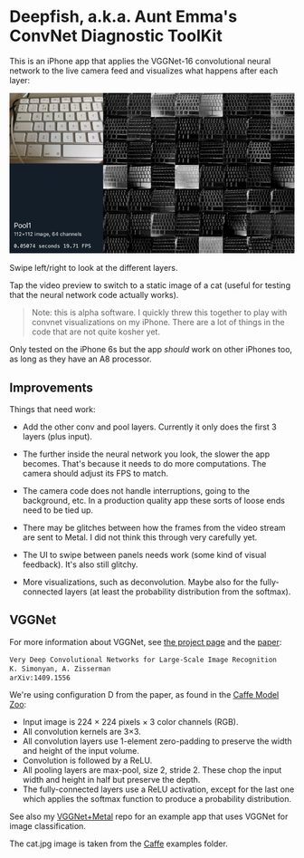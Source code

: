 # Deepfish, a.k.a. Aunt Emma's ConvNet Diagnostic ToolKit 

This is an iPhone app that applies the VGGNet-16 convolutional neural network to the live camera feed and visualizes what happens after each layer:

![Screenshot](Screenshot.png)

Swipe left/right to look at the different layers.

Tap the video preview to switch to a static image of a cat (useful for testing that the neural network code actually works).

> Note: this is alpha software. I quickly threw this together to play with convnet visualizations on my iPhone. There are a lot of things in the code that are not quite kosher yet.

Only tested on the iPhone 6s but the app *should* work on other iPhones too, as long as they have an A8 processor.

## Improvements

Things that need work:

- Add the other conv and pool layers. Currently it only does the first 3 layers (plus input).

- The further inside the neural network you look, the slower the app becomes. That's because it needs to do more computations. The camera should adjust its FPS to match.

- The camera code does not handle interruptions, going to the background, etc. In a production quality app these sorts of loose ends need to be tied up.

- There may be glitches between how the frames from the video stream are sent to Metal. I did not think this through very carefully yet.

- The UI to swipe between panels needs work (some kind of visual feedback). It's also still glitchy.

- More visualizations, such as deconvolution. Maybe also for the fully-connected layers (at least the probability distribution from the softmax).

## VGGNet

For more information about VGGNet, see [the project page](http://www.robots.ox.ac.uk/~vgg/research/very_deep/) and the [paper](http://arxiv.org/pdf/1409.1556):
  
    Very Deep Convolutional Networks for Large-Scale Image Recognition
    K. Simonyan, A. Zisserman
    arXiv:1409.1556

We're using configuration D from the paper, as found in the [Caffe Model Zoo](https://github.com/BVLC/caffe/wiki/Model-Zoo):
  
- Input image is 224 × 224 pixels × 3 color channels (RGB).
- All convolution kernels are 3×3.
- All convolution layers use 1-element zero-padding to preserve the width and height of the input volume.
- Convolution is followed by a ReLU.
- All pooling layers are max-pool, size 2, stride 2. These chop the input width and height in half but preserve the depth.
- The fully-connected layers use a ReLU activation, except for the last one which applies the softmax function to produce a probability distribution.

See also my [VGGNet+Metal](https://github.com/hollance/VGGNet-Metal) repo for an example app that uses VGGNet for image classification.

The cat.jpg image is taken from the [Caffe](https://github.com/BVLC/caffe) examples folder.
